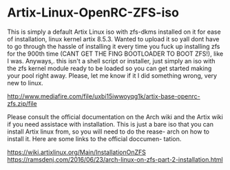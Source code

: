 # Artix-Linux-OpenRC-ZFS-iso
This is simply a default Artix Linux iso with zfs-dkms installed on it  for ease of installation, linux kernel artix 8.5.3. Wanted to upload it so yall dont have to go through the hassle of installing it every time you fuck up installing zfs for the 900th time (CANT GET THE FING  BOOTLOADER TO BOOT ZFS!), like I was. Anyways,. this isn't a shell script or installer, just simply an iso with the zfs kernel module  ready to be loaded so you can get started making your pool right  away. Please, let me know if it I did something wrong, very new to  linux.

http://www.mediafire.com/file/uxbi15iwwoyqg1k/artix-base-openrc-zfs.zip/file

Please consult the official documentation on the Arch wiki and the Artix 
wiki if you need assistace with installation. This is just a bare iso 
that you can install Artix linux from, so you will need to do the rease-
arch on how to install it. Here are some links to the official doccumen-
tation. 

https://wiki.artixlinux.org/Main/InstallationOnZFS
https://ramsdenj.com/2016/06/23/arch-linux-on-zfs-part-2-installation.html


